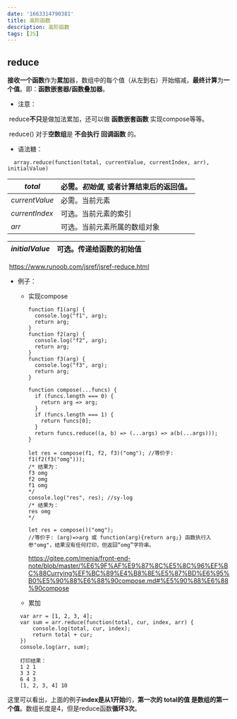 ```yaml
---
date: '1663314790381'
title: 高阶函数
description: 高阶函数
tags: [JS]
---
```

## reduce

**接收一个函数**作为**累加**器，数组中的每个值（从左到右）开始缩减，**最终计算**为**一个值**。即：**函数嵌套器/函数叠加器**。

+ 注意：

​		reduce**不只**是做加法累加，还可以做 **函数嵌套函数** 实现compose等等。

​		 reduce() 对于**空数组**是 **不会执行** **回调函数** 的。

+ 语法糖：

```
  array.reduce(function(total, currentValue, currentIndex, arr), initialValue)
```

| *total*        | 必需。*初始值*, 或者计算结束后的返回值。 |
| -------------- | ---------------------------------------- |
| *currentValue* | 必需。当前元素                           |
| *currentIndex* | 可选。当前元素的索引                     |
| *arr*          | 可选。当前元素所属的数组对象             |

| *initialValue* | 可选。传递给函数的初始值 |
| -------------- | ------------------------ |

​		https://www.runoob.com/jsref/jsref-reduce.html

+ 例子：

  + 实现compose

    ```
    function f1(arg) {
      console.log("f1", arg);
      return arg;
    }
    function f2(arg) {
      console.log("f2", arg);
      return arg;
    }
    function f3(arg) {
      console.log("f3", arg);
      return arg;
    }
    
    function compose(...funcs) {
      if (funcs.length === 0) {
        return arg => arg;
      }
      if (funcs.length === 1) {
        return funcs[0];
      }
      return funcs.reduce((a, b) => (...args) => a(b(...args)));
    }
    
    let res = compose(f1, f2, f3)("omg"); //等价于: f1(f2(f3("omg")));
    /* 结果为：
    f3 omg
    f2 omg
    f1 omg
    */
    console.log("res", res); //sy-log
    /* 结果为：
    res omg
    */
    
    let res = compose()("omg"); 
    //等价于: (arg)=>arg 或 function(arg){return arg;} 函数执行入参"omg"，结果没有任何打印，但返回“omg”字符串。
    ```
  
    https://gitee.com/menia/front-end-note/blob/master/%E6%9F%AF%E9%87%8C%E5%8C%96%EF%BC%88Currying%EF%BC%89%E4%B8%8E%E5%87%BD%E6%95%B0%E5%90%88%E6%88%90compose.md#%E5%90%88%E6%88%90compose
  
  + 累加

```
    var arr = [1, 2, 3, 4];
    var sum = arr.reduce(function(total, cur, index, arr) {
        console.log(total, cur, index);
        return total + cur;
    })
    console.log(arr, sum);
```

```
    打印结果：
    1 2 1
    3 3 2
    6 4 3
    [1, 2, 3, 4] 10
```

​		这里可以看出，上面的例子**index是从1开始**的，**第一次的 total的值 是数组的第一个值**。数组长度是4，但是reduce函数**循环3次**。




